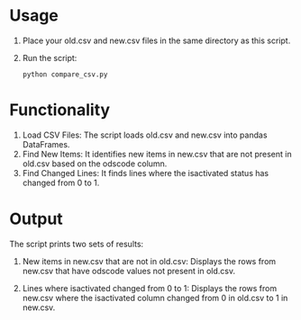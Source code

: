 # Usage
  1. Place your old.csv and new.csv files in the same directory as this script.
  2. Run the script:

        ```python compare_csv.py```

# Functionality
  1. Load CSV Files: The script loads old.csv and new.csv into pandas DataFrames.
  2. Find New Items: It identifies new items in new.csv that are not present in old.csv based on the odscode column.
  3. Find Changed Lines: It finds lines where the isactivated status has changed from 0 to 1.

# Output
The script prints two sets of results:

  1. New items in new.csv that are not in old.csv:
        Displays the rows from new.csv that have odscode values not present in old.csv.

  2. Lines where isactivated changed from 0 to 1:
        Displays the rows from new.csv where the isactivated column changed from 0 in old.csv to 1 in new.csv.

